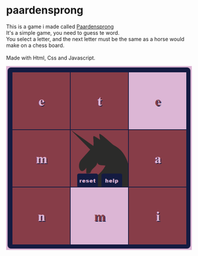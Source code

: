 # paardensprong

This is a game i made called <a href="https://lailaismyname.github.io/paardensprong/">Paardensprong</a><br>
It's a simple game, you need to guess te word. <br>
You select a letter, and the next letter must be the same as a horse would make on a chess board. <br>
<br>
Made with Html, Css and Javascript. <br>

![ScreenShot](https://raw.githubusercontent.com/Lailaismyname/paardensprong/master/img/screenshotPaardensprong.png)
